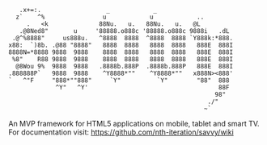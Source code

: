        .x+=:.                  _            _                      
      z`    ^%                u            u            ..         
         .   <k              88Nu.   u.   88Nu.   u.   @L          
       .@8Ned8"       u     '88888.o888c '88888.o888c 9888i   .dL  
     .@^%8888"     us888u.   ^8888  8888  ^8888  8888 `Y888k:*888. 
    x88:  `)8b. .@88 "8888"   8888  8888   8888  8888   888E  888I 
    8888N=*8888 9888  9888    8888  8888   8888  8888   888E  888I 
     %8"    R88 9888  9888    8888  8888   8888  8888   888E  888I 
      @8Wou 9%  9888  9888   .8888b.888P  .8888b.888P   888E  888I 
    .888888P`   9888  9888    ^Y8888*""    ^Y8888*""   x888N><888' 
    `   ^"F     "888*""888"     `Y"          `Y"        "88"  888  
                 ^Y"   ^Y'                                    88F  
                                                             98"   
                                                           ./"     
                                                          ~`       

An MVP framework for HTML5 applications on mobile, tablet and smart TV.
For documentation visit: https://github.com/nth-iteration/savvy/wiki
